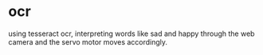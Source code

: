 # **ocr**
using tesseract ocr, interpreting words like sad and happy through the web camera and the servo motor moves accordingly.
